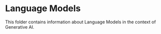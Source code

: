 # Language Models

This folder contains information about Language Models in the context of Generative AI.